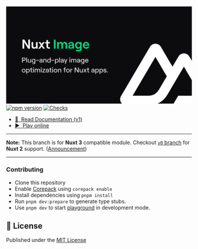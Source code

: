 [![@nuxt/image](./docs/public/cover.jpg "Nuxt Image")](./docs/public/cover.jpg)
[![npm version][npm-version-src]][npm-version-href]
[![Checks][checks-src]][checks-href]
<!-- [![npm downloads][npm-downloads-src]][npm-downloads-href] -->
<!-- [![Codecov][codecov-src]][codecov-href] -->

- [📖 &nbsp;Read Documentation (v1)](https://v1.image.nuxtjs.org)
- [▶️ &nbsp;Play online](https://githubbox.com/nuxt/image/tree/v1/example)


---

**Note:** This branch is for **Nuxt 3** compatible module. Checkout [`v0` branch](https://github.com/nuxt/image/tree/v0) for **Nuxt 2** support. ([Announcement](https://github.com/nuxt/image/discussions/548))

---

### Contributing

- Clone this repository
- Enable [Corepack](https://github.com/nodejs/corepack) using `corepack enable`
- Install dependencies using `pnpm install`
- Run `pnpm dev:prepare` to generate type stubs.
- Use `pnpm dev` to start [playground](./playground) in development mode.

## 📑 License

Published under the [MIT License](./LICENSE)

<!-- Badges -->
[npm-version-src]: https://flat.badgen.net/npm/v/@nuxt/image-edge
[npm-version-href]: https://npmjs.com/package/@nuxt/image-edge
[npm-downloads-src]: https://flat.badgen.net/npm/dm/@nuxt/image-edge
[npm-downloads-href]: https://npmjs.com/package/@nuxt/image-edge
[checks-src]: https://flat.badgen.net/github/checks/nuxt/image/v1
[checks-href]: https://github.com/nuxt/image/actions
[codecov-src]: https://flat.badgen.net/codecov/c/github/nuxt/image
[codecov-href]: https://codecov.io/gh/nuxt/image
[license-src]: https://img.shields.io/npm/l/@nuxt/image.svg
[license-href]: https://github.com/nuxt/image/blob/v1/LICENSE
